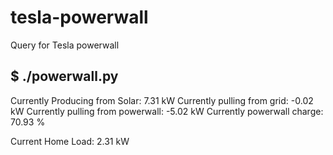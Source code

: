 # tesla-powerwall
Query for Tesla powerwall 

## $ ./powerwall.py 

Currently Producing from Solar: 7.31 kW
Currently pulling from grid: -0.02 kW
Currently pulling from powerwall: -5.02 kW
Currently powerwall charge: 70.93 % 

Current Home Load: 2.31 kW

